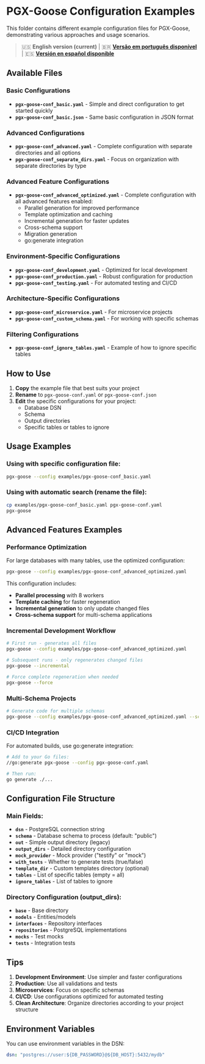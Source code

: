 # PGX-Goose Configuration Examples

This folder contains different example configuration files for PGX-Goose, demonstrating various approaches and usage scenarios.

> 🇺🇸 **English version (current)** | 🇧🇷 **[Versão em português disponível](README-pt-br.md)** | 🇪🇸 **[Versión en español disponible](README-es.md)**

## Available Files

### Basic Configurations
- **`pgx-goose-conf_basic.yaml`** - Simple and direct configuration to get started quickly
- **`pgx-goose-conf_basic.json`** - Same basic configuration in JSON format

### Advanced Configurations
- **`pgx-goose-conf_advanced.yaml`** - Complete configuration with separate directories and all options
- **`pgx-goose-conf_separate_dirs.yaml`** - Focus on organization with separate directories by type

### Advanced Feature Configurations
- **`pgx-goose-conf_advanced_optimized.yaml`** - Complete configuration with all advanced features enabled:
  - Parallel generation for improved performance
  - Template optimization and caching
  - Incremental generation for faster updates
  - Cross-schema support
  - Migration generation
  - go:generate integration

### Environment-Specific Configurations
- **`pgx-goose-conf_development.yaml`** - Optimized for local development
- **`pgx-goose-conf_production.yaml`** - Robust configuration for production
- **`pgx-goose-conf_testing.yaml`** - For automated testing and CI/CD

### Architecture-Specific Configurations
- **`pgx-goose-conf_microservice.yaml`** - For microservice projects
- **`pgx-goose-conf_custom_schema.yaml`** - For working with specific schemas

### Filtering Configurations
- **`pgx-goose-conf_ignore_tables.yaml`** - Example of how to ignore specific tables

## How to Use

1. **Copy** the example file that best suits your project
2. **Rename** to `pgx-goose-conf.yaml` or `pgx-goose-conf.json`
3. **Edit** the specific configurations for your project:
   - Database DSN
   - Schema
   - Output directories
   - Specific tables or tables to ignore

## Usage Examples

### Using with specific configuration file:
```bash
pgx-goose --config examples/pgx-goose-conf_basic.yaml
```

### Using with automatic search (rename the file):
```bash
cp examples/pgx-goose-conf_basic.yaml pgx-goose-conf.yaml
pgx-goose
```

## Advanced Features Examples

### Performance Optimization
For large databases with many tables, use the optimized configuration:
```bash
pgx-goose --config examples/pgx-goose-conf_advanced_optimized.yaml
```

This configuration includes:
- **Parallel processing** with 8 workers
- **Template caching** for faster regeneration
- **Incremental generation** to only update changed files
- **Cross-schema support** for multi-schema applications

### Incremental Development Workflow
```bash
# First run - generates all files
pgx-goose --config examples/pgx-goose-conf_advanced_optimized.yaml

# Subsequent runs - only regenerates changed files
pgx-goose --incremental

# Force complete regeneration when needed
pgx-goose --force
```

### Multi-Schema Projects
```bash
# Generate code for multiple schemas
pgx-goose --config examples/pgx-goose-conf_advanced_optimized.yaml --schemas "public,auth,audit"
```

### CI/CD Integration
For automated builds, use go:generate integration:
```bash
# Add to your Go files:
//go:generate pgx-goose --config pgx-goose-conf.yaml

# Then run:
go generate ./...
```

## Configuration File Structure

### Main Fields:
- **`dsn`** - PostgreSQL connection string
- **`schema`** - Database schema to process (default: "public")
- **`out`** - Simple output directory (legacy)
- **`output_dirs`** - Detailed directory configuration
- **`mock_provider`** - Mock provider ("testify" or "mock")
- **`with_tests`** - Whether to generate tests (true/false)
- **`template_dir`** - Custom templates directory (optional)
- **`tables`** - List of specific tables (empty = all)
- **`ignore_tables`** - List of tables to ignore

### Directory Configuration (output_dirs):
- **`base`** - Base directory
- **`models`** - Entities/models
- **`interfaces`** - Repository interfaces
- **`repositories`** - PostgreSQL implementations
- **`mocks`** - Test mocks
- **`tests`** - Integration tests

## Tips

1. **Development Environment**: Use simpler and faster configurations
2. **Production**: Use all validations and tests
3. **Microservices**: Focus on specific schemas
4. **CI/CD**: Use configurations optimized for automated testing
5. **Clean Architecture**: Organize directories according to your project structure

## Environment Variables

You can use environment variables in the DSN:
```yaml
dsn: "postgres://user:${DB_PASSWORD}@${DB_HOST}:5432/mydb"
```
